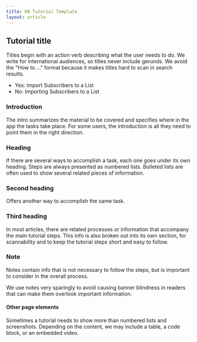 ```yaml
---
title: KB Tutorial Template
layout: article
---
```


## Tutorial title

Titles begin with an action verb describing what the user needs to do. We write for international audiences, so titles never include gerunds. We avoid the "How to …" format because it makes titles hard to scan in search results.

- Yes: Import Subscribers to a List
- No: Importing Subscribers to a List

### Introduction

The intro summarizes the material to be covered and specifies where in the app the tasks take place. For some users, the introduction is all they need to point them in the right direction.

### Heading

If there are several ways to accomplish a task, each one goes under its own heading. Steps are always presented as numbered lists. Bulleted lists are often used to show several related pieces of information.

### Second heading

Offers another way to accomplish the same task.

### Third heading

In most articles, there are related processes or information that accompany the main tutorial steps. This info is also broken out into its own section, for scannability and to keep the tutorial steps short and easy to follow.

### Note

Notes contain info that is not necessary to follow the steps, but is important to consider in the overall process.

We use notes very sparingly to avoid causing banner blindness in readers that can make them overlook important information.

#### Other page elements

Sometimes a tutorial needs to show more than numbered lists and screenshots. Depending on the content, we may include a table, a code block, or an embedded video.


